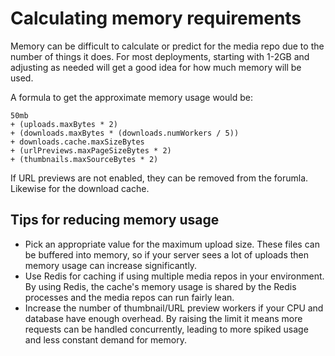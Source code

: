 # Calculating memory requirements

Memory can be difficult to calculate or predict for the media repo due to the number of things
it does. For most deployments, starting with 1-2GB and adjusting as needed will get a good idea
for how much memory will be used.

A formula to get the approximate memory usage would be:

```
50mb
+ (uploads.maxBytes * 2)
+ (downloads.maxBytes * (downloads.numWorkers / 5))
+ downloads.cache.maxSizeBytes
+ (urlPreviews.maxPageSizeBytes * 2)
+ (thumbnails.maxSourceBytes * 2)
```

If URL previews are not enabled, they can be removed from the forumla. Likewise for the download
cache.

## Tips for reducing memory usage

* Pick an appropriate value for the maximum upload size. These files can be buffered into memory, so
  if your server sees a lot of uploads then memory usage can increase significantly.
* Use Redis for caching if using multiple media repos in your environment. By using Redis, the cache's
  memory usage is shared by the Redis processes and the media repos can run fairly lean.
* Increase the number of thumbnail/URL preview workers if your CPU and database have enough overhead.
  By raising the limit it means more requests can be handled concurrently, leading to more spiked
  usage and less constant demand for memory.
